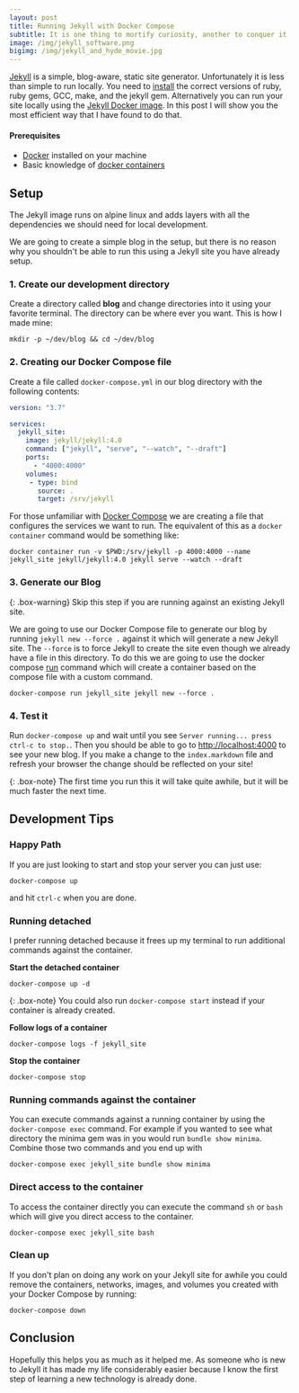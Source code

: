 ```yaml
---
layout: post
title: Running Jekyll with Docker Compose
subtitle: It is one thing to mortify curiosity, another to conquer it
image: /img/jekyll_software.png
bigimg: /img/jekyll_and_hyde_movie.jpg
---
```


[Jekyll](https://jekyllrb.com/) is a simple, blog-aware, static site generator. Unfortunately it is less than simple to run locally. You need to [install](https://jekyllrb.com/docs/) the correct versions of ruby, ruby gems, GCC, make, and the jekyll gem. Alternatively you can run your site locally using the [Jekyll Docker image](https://hub.docker.com/r/jekyll/jekyll/). In this post I will show you the most efficient way that I have found to do that.

#### Prerequisites
* [Docker](https://www.docker.com/) installed on your machine
* Basic knowledge of [docker containers](https://www.docker.com/resources/what-container)

## Setup
The Jekyll image runs on alpine linux and adds layers with all the dependencies we should need for local development.

We are going to create a simple blog in the setup, but there is no reason why you shouldn't be able to run this using a Jekyll site you have already setup.

### 1. Create our development directory
Create a directory called **blog** and change directories into it using your favorite terminal. The directory can be where ever you want. This is how I made mine:

```shell
mkdir -p ~/dev/blog && cd ~/dev/blog
```

### 2. Creating our Docker Compose file
Create a file called `docker-compose.yml` in our blog directory with the following contents:

```yaml
version: "3.7"

services:
  jekyll_site:
    image: jekyll/jekyll:4.0
    command: ["jekyll", "serve", "--watch", "--draft"]
    ports:
      - "4000:4000"
    volumes:
     - type: bind
       source: .
       target: /srv/jekyll
```

For those unfamiliar with [Docker Compose](https://docs.docker.com/compose/) we are creating a file that configures the services we want to run. The equivalent of this as a `docker container` command would be something like:
```shell
docker container run -v $PWD:/srv/jekyll -p 4000:4000 --name jekyll_site jekyll/jekyll:4.0 jekyll serve --watch --draft
```

### 3. Generate our Blog

{: .box-warning}
Skip this step if you are running against an existing Jekyll site.

We are going to use our Docker Compose file to generate our blog by running `jekyll new --force .` against it which will generate a new Jekyll site. The `--force` is to force Jekyll to create the site even though we already have a file in this directory. To do this we are going to use the docker compose [run](https://docs.docker.com/compose/reference/run/) command which will create a container based on the compose file with a custom command.
```shell
docker-compose run jekyll_site jekyll new --force .
```

### 4. Test it
Run `docker-compose up` and wait until you see `Server running... press ctrl-c to stop.`. Then you should be able to go to [http://localhost:4000](http://localhost:4000) to see your new blog. If you make a change to the `index.markdown` file and refresh your browser the change should be reflected on your site!

{: .box-note}
The first time you run this it will take quite awhile, but it will be much faster the next time.

## Development Tips

### Happy Path
If you are just looking to start and stop your server you can just use:
```shell
docker-compose up
```
and hit `ctrl-c` when you are done.

### Running detached
I prefer running detached because it frees up my terminal to run additional commands against the container.

**Start the detached container**
```shell
docker-compose up -d
```

{: .box-note}
You could also run `docker-compose start` instead if your container is already created.

**Follow logs of a container**
```shell
docker-compose logs -f jekyll_site
```
**Stop the container**
```shell
docker-compose stop
```

### Running commands against the container
You can execute commands against a running container by using the `docker-compose exec` command. For example if you wanted to see what directory the minima gem was in you would run `bundle show minima`. Combine those two commands and you end up with
```shell
docker-compose exec jekyll_site bundle show minima
```

### Direct access to the container
To access the container directly you can execute the command `sh` or `bash` which will give you direct access to the container.
```shell
docker-compose exec jekyll_site bash
```

### Clean up
If you don't plan on doing any work on your Jekyll site for awhile you could remove the containers, networks, images, and volumes you created with your Docker Compose by running:

```shell
docker-compose down
```

## Conclusion
Hopefully this helps you as much as it helped me. As someone who is new to Jekyll it has made my life considerably easier because I know the first step of learning a new technology is already done.
